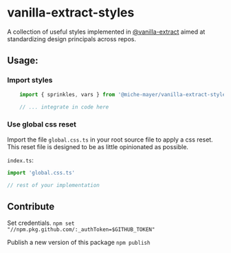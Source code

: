 # vanilla-extract-styles

A collection of useful styles implemented in [@vanilla-extract](https://github.com/vanilla-extract-css/vanilla-extract) aimed at standardizing design principals across repos.

## Usage:

### Import styles
```typescript
    import { sprinkles, vars } from '@miche-mayer/vanilla-extract-styles'

    // ... integrate in code here
```

### Use global css reset
Import the file `global.css.ts` in your root source file to apply a css reset.
This reset file is designed to be as little opinionated as possible.

`index.ts`:
```typescript
import 'global.css.ts'

// rest of your implementation
```

## Contribute
Set credentials.
`npm set "//npm.pkg.github.com/:_authToken=$GITHUB_TOKEN"`

Publish a new version of this package
`npm publish`